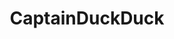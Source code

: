 ---
codehost: https://github.com/githubsaturn/captainduckduck
logohandle: captainduckduck
sort: captainduckduck
title: CaptainDuckDuck
website: https://captainduckduck.com/
---